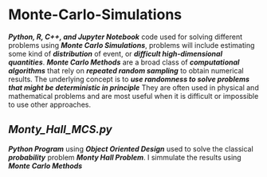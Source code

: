# Monte-Carlo-Simulations

**_Python, R, C++, and Jupyter Notebook_** code used for solving different problems using **_Monte Carlo Simulations_**, problems will include estimating some kind of **_distribution_** of event, or **_difficult high-dimensional quantities_**. 
**_Monte Carlo Methods_** are a broad class of **_computational algorithms_** that rely on **_repeated random sampling_** to obtain numerical results. The underlying concept is to **_use randomness to solve problems that might be deterministic in principle_** They are often used in physical and mathematical problems and are most useful when it is difficult or impossible to use other approaches.

## _Monty_Hall_MCS.py_

**_Python Program_** using **_Object Oriented Design_** used to solve the classical **_probability_** problem **_Monty Hall Problem_**. I simmulate the results using **_Monte Carlo Methods_**
